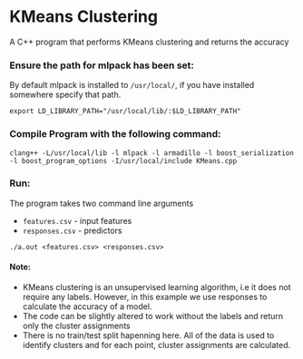 # KMeans Clustering
A C++ program that performs KMeans clustering and returns the accuracy </br>
### Ensure the path for mlpack has been set: </br>
By default mlpack is installed to `/usr/local/`, if you have installed somewhere specify that path. 
```
export LD_LIBRARY_PATH="/usr/local/lib/:$LD_LIBRARY_PATH"
```
### Compile Program with the following command: </br>
```
clang++ -L/usr/local/lib -l mlpack -l armadillo -l boost_serialization -l boost_program_options -I/usr/local/include KMeans.cpp
```
### Run: </br>
The program takes two command line arguments </br>
* `features.csv` - input features
* `responses.csv` - predictors

```
./a.out <features.csv> <responses.csv>
```

#### Note: </br>
* KMeans clustering is an unsupervised learning algorithm, i.e it does not require any labels. However, in this example we use responses to calculate the accuracy of a model. 
* The code can be slightly altered to work without the labels and return only the cluster assignments
* There is no train/test split hapenning here. All of the data is used to identify clusters and for each point, cluster assignments are calculated. 